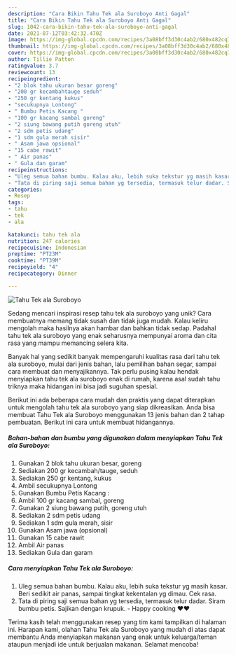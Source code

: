 ```yaml
---
description: "Cara Bikin Tahu Tek ala Suroboyo Anti Gagal"
title: "Cara Bikin Tahu Tek ala Suroboyo Anti Gagal"
slug: 1042-cara-bikin-tahu-tek-ala-suroboyo-anti-gagal
date: 2021-07-12T03:42:32.470Z
image: https://img-global.cpcdn.com/recipes/3a08bff3d30c4ab2/680x482cq70/tahu-tek-ala-suroboyo-foto-resep-utama.jpg
thumbnail: https://img-global.cpcdn.com/recipes/3a08bff3d30c4ab2/680x482cq70/tahu-tek-ala-suroboyo-foto-resep-utama.jpg
cover: https://img-global.cpcdn.com/recipes/3a08bff3d30c4ab2/680x482cq70/tahu-tek-ala-suroboyo-foto-resep-utama.jpg
author: Tillie Patton
ratingvalue: 3.7
reviewcount: 13
recipeingredient:
- "2 blok tahu ukuran besar goreng"
- "200 gr kecambahtauge seduh"
- "250 gr kentang kukus"
- "secukupnya Lontong"
- " Bumbu Petis Kacang "
- "100 gr kacang sambal goreng"
- "2 siung bawang putih goreng utuh"
- "2 sdm petis udang"
- "1 sdm gula merah sisir"
- " Asam jawa opsional"
- "15 cabe rawit"
- " Air panas"
- " Gula dan garam"
recipeinstructions:
- "Uleg semua bahan bumbu. Kalau aku, lebih suka tekstur yg masih kasar. Beri sedikit air panas, sampai tingkat kekentalan yg dimau. Cek rasa."
- "Tata di piring saji semua bahan yg tersedia, termasuk telur dadar. Siram bumbu petis. Sajikan dengan krupuk. Happy cooking ❤❤"
categories:
- Resep
tags:
- tahu
- tek
- ala

katakunci: tahu tek ala 
nutrition: 247 calories
recipecuisine: Indonesian
preptime: "PT23M"
cooktime: "PT39M"
recipeyield: "4"
recipecategory: Dinner

---
```



![Tahu Tek ala Suroboyo](https://img-global.cpcdn.com/recipes/3a08bff3d30c4ab2/680x482cq70/tahu-tek-ala-suroboyo-foto-resep-utama.jpg)

Sedang mencari inspirasi resep tahu tek ala suroboyo yang unik? Cara membuatnya memang tidak susah dan tidak juga mudah. Kalau keliru mengolah maka hasilnya akan hambar dan bahkan tidak sedap. Padahal tahu tek ala suroboyo yang enak seharusnya mempunyai aroma dan cita rasa yang mampu memancing selera kita.

Banyak hal yang sedikit banyak mempengaruhi kualitas rasa dari tahu tek ala suroboyo, mulai dari jenis bahan, lalu pemilihan bahan segar, sampai cara membuat dan menyajikannya. Tak perlu pusing kalau hendak menyiapkan tahu tek ala suroboyo enak di rumah, karena asal sudah tahu triknya maka hidangan ini bisa jadi suguhan spesial.




Berikut ini ada beberapa cara mudah dan praktis yang dapat diterapkan untuk mengolah tahu tek ala suroboyo yang siap dikreasikan. Anda bisa membuat Tahu Tek ala Suroboyo menggunakan 13 jenis bahan dan 2 tahap pembuatan. Berikut ini cara untuk membuat hidangannya.

<!--inarticleads1-->

##### Bahan-bahan dan bumbu yang digunakan dalam menyiapkan Tahu Tek ala Suroboyo:

1. Gunakan 2 blok tahu ukuran besar, goreng
1. Sediakan 200 gr kecambah/tauge, seduh
1. Sediakan 250 gr kentang, kukus
1. Ambil secukupnya Lontong
1. Gunakan  Bumbu Petis Kacang :
1. Ambil 100 gr kacang sambal, goreng
1. Gunakan 2 siung bawang putih, goreng utuh
1. Sediakan 2 sdm petis udang
1. Sediakan 1 sdm gula merah, sisir
1. Gunakan  Asam jawa (opsional)
1. Gunakan 15 cabe rawit
1. Ambil  Air panas
1. Sediakan  Gula dan garam




<!--inarticleads2-->

##### Cara menyiapkan Tahu Tek ala Suroboyo:

1. Uleg semua bahan bumbu. Kalau aku, lebih suka tekstur yg masih kasar. Beri sedikit air panas, sampai tingkat kekentalan yg dimau. Cek rasa.
1. Tata di piring saji semua bahan yg tersedia, termasuk telur dadar. Siram bumbu petis. Sajikan dengan krupuk. - Happy cooking ❤❤




Terima kasih telah menggunakan resep yang tim kami tampilkan di halaman ini. Harapan kami, olahan Tahu Tek ala Suroboyo yang mudah di atas dapat membantu Anda menyiapkan makanan yang enak untuk keluarga/teman ataupun menjadi ide untuk berjualan makanan. Selamat mencoba!
